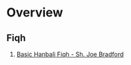 # Overview

## Fiqh
1. [Basic Hanbali Fiqh - Sh. Joe Bradford](https://github.com/basilysf1709/islamic-learnings/tree/master/basic-fiqh)
